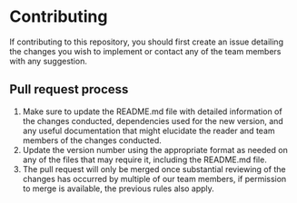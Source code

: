 # Contributing

If contributing to this repository, you should first create an issue detailing the changes you wish to implement or contact any of the team members with any suggestion.

## Pull request process

1. Make sure to update the README.md file with detailed information of the changes conducted, dependencies used for the new version, and any useful documentation that might elucidate the reader and team members of the changes conducted.
2. Update the version number using the appropriate format as needed on any of the files that may require it, including the README.md file.
3. The pull request will only be merged once substantial reviewing of the changes has occurred by multiple of our team members, if permission to merge is available, the previous rules also apply.
